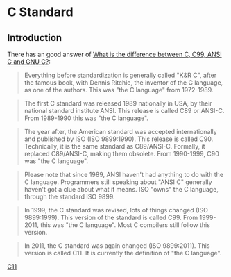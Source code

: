 # C Standard

## Introduction

There has an good answer of [What is the difference between C, C99, ANSI C and GNU C?](http://stackoverflow.com/questions/17206568/what-is-the-difference-between-c-c99-ansi-c-and-gnu-c-a-general-confusion-reg):
> Everything before standardization is generally called "K&R C", after the famous book, with Dennis Ritchie, the inventor of the C language, as one of the authors. This was "the C language" from 1972-1989.

> The first C standard was released 1989 nationally in USA, by their national standard institute ANSI. This release is called C89 or ANSI-C. From 1989-1990 this was "the C language".

> The year after, the American standard was accepted internationally and published by ISO (ISO 9899:1990). This release is called C90. Technically, it is the same standard as C89/ANSI-C. Formally, it replaced C89/ANSI-C, making them obsolete. From 1990-1999, C90 was "the C language".

> Please note that since 1989, ANSI haven't had anything to do with the C language. Programmers still speaking about "ANSI C" generally haven't got a clue about what it means. ISO "owns" the C language, through the standard ISO 9899.

> In 1999, the C standard was revised, lots of things changed (ISO 9899:1999). This version of the standard is called C99. From 1999-2011, this was "the C language". Most C compilers still follow this version.

> In 2011, the C standard was again changed (ISO 9899:2011). This version is called C11. It is currently the definition of "the C language".


[C11](https://en.wikipedia.org/wiki/C11_(C_standard_revision))
